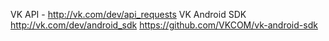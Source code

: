 VK API - http://vk.com/dev/api_requests
VK Android SDK http://vk.com/dev/android_sdk
               https://github.com/VKCOM/vk-android-sdk
